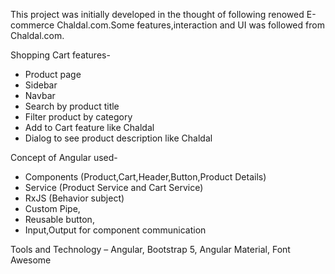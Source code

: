 This project was initially developed in the thought of following renowed E-commerce Chaldal.com.Some features,interaction and UI was followed from Chaldal.com.

Shopping Cart features-
- Product page
- Sidebar 
- Navbar
- Search by product title
- Filter product by category
- Add to Cart feature like Chaldal
- Dialog to see product description like Chaldal

Concept of Angular used-
- Components (Product,Cart,Header,Button,Product Details)
- Service (Product Service and Cart Service)
- RxJS (Behavior subject)
- Custom Pipe,
- Reusable button,
- Input,Output for component communication

Tools and Technology –
Angular, Bootstrap 5, Angular Material, Font Awesome
